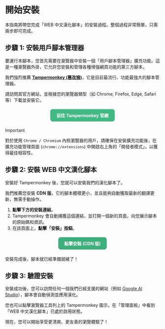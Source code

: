 # 開始安裝

本指南將帶您完成「WEB 中文漢化腳本」的安裝過程。整個過程非常簡單，只需兩步即可完成。

## 步驟 1: 安裝用戶腳本管理器

要運行本腳本，您首先需要在瀏覽器中安裝一個「用戶腳本管理器」擴充功能。這是一種瀏覽器外掛，它允許您安裝和管理各種增強網頁功能的第三方腳本。

我們強烈推薦 **[Tampermonkey (篡改猴)](https://www.tampermonkey.net/)**，它是目前最流行、功能最強大的腳本管理器。

請訪問其官方網站，並根據您的瀏覽器類型（如 Chrome, Firefox, Edge, Safari 等）下載並安裝它。

<div style="text-align: center; margin: 20px 0;">
  <a href="https://www.tampermonkey.net/" target="_blank" rel="noopener noreferrer" style="display: inline-block; padding: 10px 20px; background-color: #42b983; color: white; border-radius: 8px; text-decoration: none; font-weight: bold;">
    前往 Tampermonkey 官網
  </a>
</div>

> [!IMPORTANT]
> 對於使用 `Chrome / Chromium` 內核瀏覽器的用戶，請確保在安裝擴充功能後，在擴充功能管理頁面 (`chrome://extensions`) 中開啟右上角的「開發者模式」，以獲得最佳相容性。

## 步驟 2: 安裝 WEB 中文漢化腳本

安裝好 Tampermonkey 後，您就可以安裝我們的漢化腳本了。

我們推薦您安裝 **CDN 版**，它的腳本體積更小，並且能夠自動獲取最新的翻譯更新，無需手動操作。

1.  **點擊下方的安裝連結**。
2.  Tampermonkey 會自動捕獲這個連結，並打開一個新的頁面，向您展示腳本的原始碼和資訊。
3.  在該頁面上，**點擊「安裝」按鈕**。

<div style="text-align: center; margin: 20px 0;">
  <a href="https://raw.githubusercontent.com/Qing90bing/Qing_Web-Translate-Script/main/dist/Web-Translate-Script.cdn.user.js" target="_blank" rel="noopener noreferrer" style="display: inline-block; padding: 10px 20px; background-color: #3eaf7c; color: white; border-radius: 8px; text-decoration: none; font-weight: bold;">
    點擊安裝 (CDN 版)
  </a>
</div>

安裝完成後，腳本就已經準備就緒了！

## 步驟 3: 驗證安裝

安裝成功後，您可以訪問任何一個我們已經支援的網站（例如 [Google AI Studio](https://aistudio.google.com/)），腳本會自動偵測並應用漢化。

您也可以點擊瀏覽器工具列上的 Tampermonkey 圖示，在「管理面板」中看到「WEB 中文漢化腳本」已處於啟用狀態。

現在，您可以開始享受更清爽、更友善的瀏覽體驗了！
